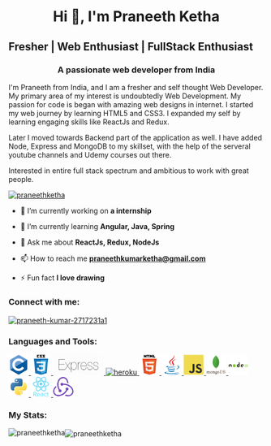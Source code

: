 <h1 align="center">Hi 👋, I'm Praneeth Ketha</h1>
<h2> Fresher | Web Enthusiast | FullStack Enthusiast </h2>
<h3 align="center">A passionate web developer from India</h3>

I'm Praneeth from India, and I am a fresher and self thought Web Developer. My primary area of my interest is undoubtedly Web Development. My passion for code is began with amazing web designs in internet. I started my web journey by learning HTML5 and CSS3. I expanded my self by learning engaging skills like ReactJs and Redux. 

Later I moved towards Backend part of the application as well. I have added Node, Express and MongoDB to my skillset, with the help of the serveral youtube channels and Udemy courses out there.

Interested in entire full stack spectrum and ambitious to work with great people.
<p align="left"> <a href="https://github.com/ryo-ma/github-profile-trophy"><img src="https://github-profile-trophy.vercel.app/?username=praneethketha" alt="praneethketha" /></a> </p>

- 🔭 I’m currently working on **a internship**

- 🌱 I’m currently learning **Angular, Java, Spring**

- 💬 Ask me about **ReactJs, Redux, NodeJs**

- 📫 How to reach me **praneethkumarketha@gmail.com**

- ⚡ Fun fact **I love drawing**

<h3 align="left">Connect with me:</h3>
<p align="left">
<a href="https://linkedin.com/in/praneeth-kumar-2717231a1" target="blank"><img align="center" src="https://raw.githubusercontent.com/rahuldkjain/github-profile-readme-generator/master/src/images/icons/Social/linked-in-alt.svg" alt="praneeth-kumar-2717231a1" height="30" width="40" /></a>
</p>

<h3 align="left">Languages and Tools:</h3>
<p align="left"> <a href="https://www.cprogramming.com/" target="_blank" rel="noreferrer"> <img src="https://raw.githubusercontent.com/devicons/devicon/master/icons/c/c-original.svg" alt="c" width="40" height="40"/> </a> <a href="https://www.w3schools.com/css/" target="_blank" rel="noreferrer"> <img src="https://raw.githubusercontent.com/devicons/devicon/master/icons/css3/css3-original-wordmark.svg" alt="css3" width="40" height="40"/> </a> <a href="https://expressjs.com" target="_blank" rel="noreferrer"> <img src="https://github.com/praneethketha/praneethketha/blob/main/expressJs.png" alt="express" width="100" height="40"/> </a> <a href="https://heroku.com" target="_blank" rel="noreferrer"> <img src="https://www.vectorlogo.zone/logos/heroku/heroku-icon.svg" alt="heroku" width="40" height="40"/> </a> <a href="https://www.w3.org/html/" target="_blank" rel="noreferrer"> <img src="https://raw.githubusercontent.com/devicons/devicon/master/icons/html5/html5-original-wordmark.svg" alt="html5" width="40" height="40"/> </a> <a href="https://www.java.com" target="_blank" rel="noreferrer"> <img src="https://raw.githubusercontent.com/devicons/devicon/master/icons/java/java-original.svg" alt="java" width="40" height="40"/> </a> <a href="https://developer.mozilla.org/en-US/docs/Web/JavaScript" target="_blank" rel="noreferrer"> <img src="https://raw.githubusercontent.com/devicons/devicon/master/icons/javascript/javascript-original.svg" alt="javascript" width="40" height="40"/> </a> <a href="https://www.mongodb.com/" target="_blank" rel="noreferrer"> <img src="https://raw.githubusercontent.com/devicons/devicon/master/icons/mongodb/mongodb-original-wordmark.svg" alt="mongodb" width="40" height="40"/> </a> <a href="https://nodejs.org" target="_blank" rel="noreferrer"> <img src="https://raw.githubusercontent.com/devicons/devicon/master/icons/nodejs/nodejs-original-wordmark.svg" alt="nodejs" width="40" height="40"/> </a> <a href="https://www.python.org" target="_blank" rel="noreferrer"> <img src="https://raw.githubusercontent.com/devicons/devicon/master/icons/python/python-original.svg" alt="python" width="40" height="40"/> </a> <a href="https://reactjs.org/" target="_blank" rel="noreferrer"> <img src="https://raw.githubusercontent.com/devicons/devicon/master/icons/react/react-original-wordmark.svg" alt="react" width="40" height="40"/> </a> <a href="https://redux.js.org" target="_blank" rel="noreferrer"> <img src="https://raw.githubusercontent.com/devicons/devicon/master/icons/redux/redux-original.svg" alt="redux" width="40" height="40"/> </a> </p>

<h3>My Stats:</h3>

<p><img align="left" src="https://github-readme-stats.vercel.app/api/top-langs?username=praneethketha&show_icons=true&locale=en&layout=compact" height="150" alt="praneethketha" /></p>

<!-- <p>&nbsp;<img align="center" src="https://github-readme-stats.vercel.app/api?username=praneethketha&show_icons=true&locale=en" alt="praneethketha" /></p> -->

<p><img align="center" src="https://github-readme-streak-stats.herokuapp.com/?user=praneethketha&" alt="praneethketha" height="150"/></p>
